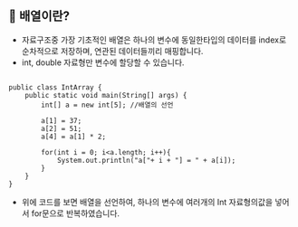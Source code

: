 ## 📌 배열이란? 
+ 자료구조중 가장 기초적인 배열은 하나의 변수에 동일한타입의 데이터를 index로 순차적으로 저장하며, 연관된 데이터들끼리 매핑합니다. 
+ int, double 자료형만 변수에 할당할 수 있습니다. 

~~~

public class IntArray {
    public static void main(String[] args) {
        int[] a = new int[5]; //배열의 선언

        a[1] = 37;
        a[2] = 51;
        a[4] = a[1] * 2;

        for(int i = 0; i<a.length; i++){
            System.out.println("a["+ i + "] = " + a[i]);
        }
    }
}

~~~
+ 위에 코드를 보면 배열을 선언하여, 하나의 변수에 여러개의 Int 자료형의값을 넣어서 for문으로 반복하였습니다.  

